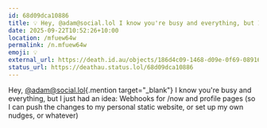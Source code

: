 ```yaml
---
id: 68d09dca10886
title: 💡 Hey, @adam@social.lol I know you're busy and everything, but I...
date: 2025-09-22T10:52:26+10:00
location: /mfuew64w
permalink: /n.mfuew64w
emoji: 💡
external_url: https://death.id.au/objects/186d4c09-1468-d09e-0f69-089160049373
status_url: https://deathau.status.lol/68d09dca10886
---
```


Hey, [@adam@social.lol](https://social.lol/@adam){.mention target="_blank"} I know you're busy and everything, but I just had an idea:
Webhooks for /now and profile pages (so I can push the changes to my personal static website, or set up my own nudges, or whatever)
